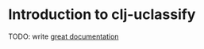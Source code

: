 # Introduction to clj-uclassify

TODO: write [great documentation](http://jacobian.org/writing/great-documentation/what-to-write/)

